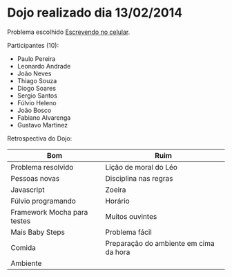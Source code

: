 Dojo realizado dia 13/02/2014
=======

Problema escolhido [Escrevendo no celular](http://dojopuzzles.com/problemas/exibe/escrevendo-no-celular/).

Participantes (10):
 * Paulo Pereira
 * Leonardo Andrade
 * João Neves
 * Thiago Souza
 * Diogo Soares
 * Sergio Santos
 * Fúlvio Heleno
 * João Bosco
 * Fabiano Alvarenga
 * Gustavo Martinez

Retrospectiva do Dojo:

| Bom  | Ruim |
| ------------- | ------------- |
| Problema resolvido  | Lição de moral do Léo  |
| Pessoas novas  | Disciplina nas regras  |
| Javascript  | Zoeira  |
| Fúlvio programando  | Horário  |
| Framework Mocha para testes  | Muitos ouvintes  |
| Mais Baby Steps  | Problema fácil  |
| Comida  | Preparação do ambiente em cima da hora  |
| Ambiente  |  |
